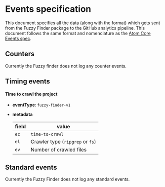 # Events specification

This document specifies all the data (along with the format) which gets sent from the Fuzzy Finder package to the GitHub analytics pipeline. This document follows the same format and nomenclature as the [Atom Core Events spec](https://github.com/atom/metrics/blob/master/docs/events.md).

## Counters

Currently the Fuzzy finder does not log any counter events.

## Timing events

#### Time to crawl the project

* **eventType**: `fuzzy-finder-v1`
* **metadata**

  | field | value |
  |-------|-------|
  | `ec` | `time-to-crawl`
  | `el` | Crawler type (`ripgrep` or `fs`)
  | `ev` | Number of crawled files

## Standard events

Currently the Fuzzy Finder does not log any standard events.
